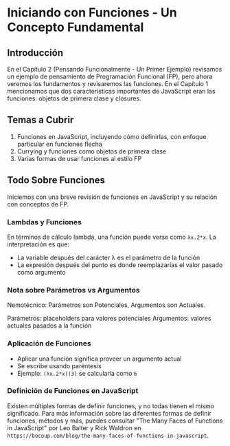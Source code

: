 # Iniciando con Funciones - Un Concepto Fundamental

## Introducción
En el Capítulo 2 (Pensando Funcionalmente - Un Primer Ejemplo) revisamos un ejemplo de pensamiento de Programación Funcional (FP), pero ahora veremos los fundamentos y revisaremos las funciones. En el Capítulo 1 mencionamos que dos características importantes de JavaScript eran las funciones: objetos de primera clase y closures.

## Temas a Cubrir
1. Funciones en JavaScript, incluyendo cómo definirlas, con enfoque particular en funciones flecha
2. Currying y funciones como objetos de primera clase
3. Varias formas de usar funciones al estilo FP

## Todo Sobre Funciones
Iniciemos con una breve revisión de funciones en JavaScript y su relación con conceptos de FP.

### Lambdas y Funciones
En términos de cálculo lambda, una función puede verse como `λx.2*x`. La interpretación es que:
- La variable después del carácter λ es el parámetro de la función
- La expresión después del punto es donde reemplazarías el valor pasado como argumento

### Nota sobre Parámetros vs Argumentos

Nemotécnico: Parámetros son Potenciales, Argumentos son Actuales.

Parámetros: placeholders para valores potenciales
Argumentos: valores actuales pasados a la función

### Aplicación de Funciones
- Aplicar una función significa proveer un argumento actual
- Se escribe usando paréntesis
- Ejemplo: `(λx.2*x)(3)` se calcularía como `6`

### Definición de Funciones en JavaScript
Existen múltiples formas de definir funciones, y no todas tienen el mismo significado. Para más información sobre las diferentes formas de definir funciones, métodos y más, puedes consultar "The Many Faces of Functions in JavaScript" por Leo Balter y Rick Waldron en `https://bocoup.com/blog/the-many-faces-of-functions-in-javascript`.